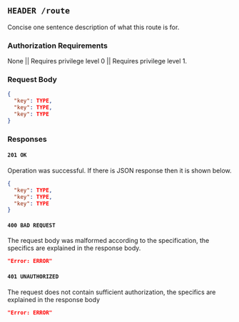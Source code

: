 ## `HEADER /route`

Concise one sentence description of what this route is for.

### Authorization Requirements

None || Requires privilege level 0 || Requires privilege level 1.

### Request Body

```json
{
  "key": TYPE,
  "key": TYPE,
  "key": TYPE
}
```

### Responses

#### `201 OK`

Operation was successful. If there is JSON response then it is shown below.

```json
{
  "key": TYPE,
  "key": TYPE,
  "key": TYPE
}
```

#### `400 BAD REQUEST`

The request body was malformed according to the specification, the specifics are explained in the response body.

```json
"Error: ERROR"
```

#### `401 UNAUTHORIZED`

The request does not contain sufficient authorization, the specifics are explained in the response body

```json
"Error: ERROR"
```
